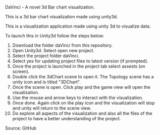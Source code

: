 DaVinci - A novel 3d Bar chart visualization.

This is a 3d bar chart visualization made using unity3d.

This is a visualization application made using unity 3d to visualize data.

To launch this in Unity3d follow the steps below:

1. Download the folder daVinci from this repository.
2. Open Unity3d. Select open new project.
3. Select the project folder daVinci.
4. Select yes for updating project files to latest version (if prompted).
5. Once the project is launched in the project tab select assests (on screen).
6. Double click the 3dChart scene to open it. The Topology scene has a unity icon and is titled "3DChart".
7. Once the scene is open. Click play and the game view will open the visualization.
8. Use the mouse and arrow keys to interact with the visualization.
9. Once done. Again click on the play icon and the visualization will stop and unity will return to the scene view.
10. Do explore all aspects of the visualization and also all the files of the project to have a better understanding of the project.

Source: GitHub
